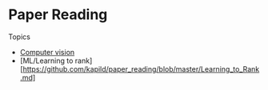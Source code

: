 # Paper Reading
Topics 


- [Computer vision](https://github.com/kapild/paper_reading/blob/master/Computer%20Vision.md) 
- [ML/Learning to rank][https://github.com/kapild/paper_reading/blob/master/Learning_to_Rank.md]
